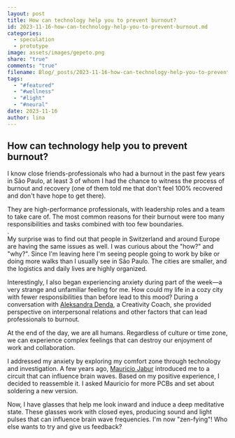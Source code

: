 ```yaml
---
layout: post
title: How can technology help you to prevent burnout?
id: 2023-11-16-how-can-technology-help-you-to-prevent-burnout.md
categories:
  - speculation
  - prototype
image: assets/images/gepeto.png
share: "true"
comments: "true"
filename: Blog/_posts/2023-11-16-how-can-technology-help-you-to-prevent-burnout.md
tags:
  - "#featured"
  - "#wellness"
  - "#light"
  - "#neural"
date: 2023-11-16
author: lina
---
```

## How can technology help you to prevent burnout?

I know close friends-professionals who had a burnout in the past few years in São Paulo, at least 3 of whom I had the chance to witness the process of burnout and recovery (one of them told me that don't feel 100% recovered and don't have hope to get there).  
  
They are high-performance professionals, with leadership roles and a team to take care of. The most common reasons for their burnout were too many responsibilities and tasks combined with too few boundaries.  
.  
My surprise was to find out that people in Switzerland and around Europe are having the same issues as well. I was curious about the "how?" and "why?". Since I'm leaving here I'm seeing people going to work by bike or doing more walks than I usually see in São Paulo. The cities are smaller, and the logistics and daily lives are highly organized.  
  
Interestingly, I also began experiencing anxiety during part of the week—a very strange and unfamiliar feeling for me. How could my life in a cozy city with fewer responsibilities than before lead to this mood? During a conversation with [Aleksandra Denda](https://www.linkedin.com/in/aleksandra-denda-1b81127b/), a Creativity Coach, she provided perspective on interpersonal relations and other factors that can lead professionals to burnout.
  
At the end of the day, we are all humans. Regardless of culture or time zone, we can experience complex feelings that can destroy our enjoyment of work and collaboration.
  
I addressed my anxiety by exploring my comfort zone through technology and investigation. A few years ago, [Mauricio Jabur](https://www.linkedin.com/in/mauricio-jabur-7b955826/) introduced me to a circuit that can influence brain waves. Based on my positive experience, I decided to reassemble it. I asked Mauricio for more PCBs and set about soldering a new version.
  
Now, I have glasses that help me look inward and induce a deep meditative state. These glasses work with closed eyes, producing sound and light pulses that can influence brain wave frequencies. I'm now "zen-fying"! Who else wants to try and give us feedback?




